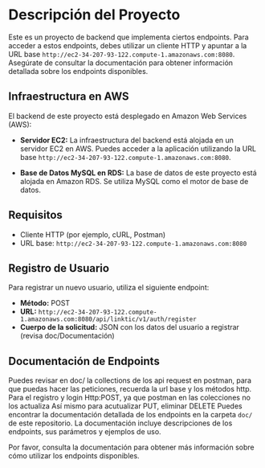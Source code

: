 # Descripción del Proyecto

Este es un proyecto de backend que implementa ciertos endpoints. Para acceder a estos endpoints, debes utilizar un cliente HTTP y apuntar a la URL base `http://ec2-34-207-93-122.compute-1.amazonaws.com:8080`. Asegúrate de consultar la documentación para obtener información detallada sobre los endpoints disponibles.

## Infraestructura en AWS

El backend de este proyecto está desplegado en Amazon Web Services (AWS):

- **Servidor EC2:** La infraestructura del backend está alojada en un servidor EC2 en AWS. Puedes acceder a la aplicación utilizando la URL base `http://ec2-34-207-93-122.compute-1.amazonaws.com:8080`.

- **Base de Datos MySQL en RDS:** La base de datos de este proyecto está alojada en Amazon RDS. Se utiliza MySQL como el motor de base de datos.

## Requisitos

- Cliente HTTP (por ejemplo, cURL, Postman)
- URL base: `http://ec2-34-207-93-122.compute-1.amazonaws.com:8080`

## Registro de Usuario

Para registrar un nuevo usuario, utiliza el siguiente endpoint:

- **Método:** POST
- **URL:** `http://ec2-34-207-93-122.compute-1.amazonaws.com:8080/api/linktic/v1/auth/register`
- **Cuerpo de la solicitud:** JSON con los datos del usuario a registrar (revisa doc/Documentación)

## Documentación de Endpoints
Puedes revisar en doc/ la collections de los api request en postman, para que puedas hacer las peticiones, recuerda la url base y los métodos http.
Para el registro y login Http:POST, ya que postman en las colecciones no los actualiza
Así mismo para acutualizar PUT, eliminar DELETE 
Puedes encontrar la documentación detallada de los endpoints en la carpeta `doc/` de este repositorio. La documentación incluye descripciones de los endpoints, sus parámetros y ejemplos de uso.

Por favor, consulta la documentación para obtener más información sobre cómo utilizar los endpoints disponibles.
